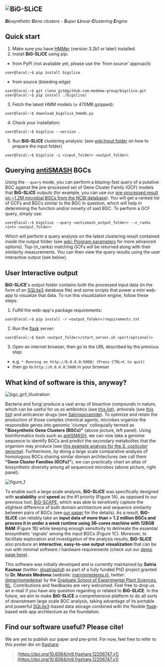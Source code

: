 ![BiG-SLiCE](https://raw.githubusercontent.com/medema-group/bigslice/master/misc/github_images/bigslice_logo.png)
----------------------
***Bi**osynthetic **G**ene clusters - **S**uper **Li**near **C**lustering **E**ngine*

Quick start
---------------------
1. Make sure you have [HMMer](http://hmmer.org/) (version 3.2b1 or later) installed.
2. Install **BiG-SLiCE** using pip:
- from PyPI (not available yet, please use the 'from source' approach)
~~~console
user@local:~$ pip install bigslice
~~~
- from source (bleeding edge)
~~~console
user@local:~$ git clone git@github.com:medema-group/bigslice.git
user@local:~$ pip install ./bigslice/
~~~
3. Fetch the latest HMM models (± 470MB gzipped):
~~~console
user@local:~$ download_bigslice_hmmdb.py
~~~
4. Check your installation:
~~~console
user@local:~$ bigslice --version .
~~~
5. Run **BiG-SLiCE** clustering analysis: (see [wiki:Input folder](https://github.com/medema-group/bigslice/wiki/Input-folder) on how to prepare the input folder)
~~~console
user@local:~$ bigslice -i <input_folder> <output_folder>
~~~

Querying [antiSMASH](https://antismash.secondarymetabolites.org/) BGCs
---------------------
Using the `--query` mode, you can perform a blazing-fast query of a putative BGC against the pre-processed set of Gene Cluster Family (GCF) models that **BiG-SLiCE** outputs (for example, you can use our [pre-processed result on ~1.2M microbial BGCs from the NCBI database](.)). You will get a ranked list of GCFs and BGCs similar to the BGC in question, which will help in determining the function and/or novelty of said BGC. To perform a GCF query, simply use:
~~~console
user@local:~$ bigslice --query <antismash_output_folder> --n_ranks <int> <output_folder>
~~~
Which will perform a query analysis on the latest clustering result contained inside the output folder (see [wiki: Program parameters](https://github.com/medema-group/bigslice/wiki/Program-parameters) for more advanced options). Top-(n_ranks) matching GCFs will be returned along with their similarity measurements. You can then view the query results using the user interactive output (see below).

User Interactive output
---------------------
**BiG-SLiCE**'s output folder contains both the processed input data (in the form of an [SQLite3](https://www.sqlite.org/index.html) database file) and some scripts that power a mini web-app to visualize that data. To run this visualization engine, follow these steps:
1. Fulfill the web-app's package requirements:
~~~console
user@local:~$ pip install -r <output_folder>/requirements.txt
~~~
2. Run the [flask](https://flask.palletsprojects.com/en/1.1.x/) server:
~~~console
user@local:~$ bash <output_folder>/start_server.sh <port(optional)>
~~~
3. Open an internet browser, then go to the URL described by the previous step:
- e.g. `* Running on http://0.0.0.0:5000/ (Press CTRL+C to quit)`
- then go to `http://0.0.0.0:5000` in your browser

What kind of software is this, anyway?
---------------------
![bgc_gcf_illustration](https://i.ibb.co/FmBfmHW/bgc-gcf-illustration.png)

Bacteria and fungi produce a vast array of bioactive compounds in nature, which can be useful for us as antibiotics (see [this list](https://dx.doi.org/10.1016%2Fj.mib.2009.07.002)), antivirals (see [this list](https://doi.org/10.1038/ja.2017.115)) and anticancer drugs (see [Salinisporamide](https://doi.org/10.1016/j.bmc.2008.10.075)). To optimize and retain the production of those complex chemical agents, microbes organize the responsible genes into genomic 'clumps' colloquially termed as **"Biosynthetic Gene Clusters (BGCs)"** (above picture, left panel). Using bioinformatics tools such as [antiSMASH](https://antismash.secondarymetabolites.org/), we can now take a genome sequence to identify BGCs and predict the secondary metabolites that the organism may produce (see [this example analysis for the _S. coelicolor_ genome](https://antismash.secondarymetabolites.org/upload/example/index.html)). Furthermore, by doing a large scale comparative analysis of homologous BGCs sharing similar domain architectures (we call them **"Gene Cluster Families (GCFs)"**), we can practically chart an atlas of biosynthetic diversity among all sequenced microbes (above picture, right panel).

![figure_1](https://i.ibb.co/0twfQ81/figure-1.png)

To enable such a large scale analysis, **BiG-SLiCE** was specifically designed with **scalability** and **speed** as the #1 priority (Figure 1A), as opposed to our previous tool, [BiG-SCAPE](https://git.wageningenur.nl/medema-group/BiG-SCAPE), which was able to sensitively capture the slightest difference of both domain architecture and sequence similarity between pairs of BGCs (see [our paper](https://www.nature.com/articles/s41589-019-0400-9) for the details). As a result, **BiG-SLiCE** can reliably take an **input data of more than > 1.2 million BGCs and process it in under a week runtime using 36-cores machine with 128GB RAM** (Figure 1B) while keeping enough sensitivity to delineate the essential biosynthetic 'signals' among the input BGCs (Figure 1C). Moreover, to facilitate exploration and investigation of the analysis results, **BiG-SLiCE** also produce an **interactive, easy-to-use output visualization** that can be run with minimal software / hardware requirements (check out our [demo page here](https://github.com/404)).

This software was initially developed and is currently maintained by **Satria Kautsar** (twitter: [@satriaphd](https://twitter.com/satriaphd)) as part of a fully funded PhD project granted to **Dr. Marnix Medema** (website: [marnixmedema.nl](http://marnixmedema.nl), twitter: [@marnixmedema](https://twitter.com/marnixmedema)) by the [Graduate School of Experimental Plant Sciences, NL](https://www.graduateschool-eps.info/). Contributions and feedbacks are very welcomed. Feel free to drop us an e-mail if you have any question regarding or related to **BiG-SLiCE**. In the future, we aim to make **BiG-SLiCE** a comprehensive platform to do all sorts of downstream large scale BGC analysis, taking advantage of its portable and powerful [SQLite3](https://www.sqlite.org/index.html)-based data storage combined with the flexible [flask](https://flask.palletsprojects.com/en/1.1.x/)-based web app architecture as the foundation.

Find our software useful? Please cite!
---------------------
We are yet to publish our paper and pre-print. For now, feel free to refer to this poster doi on [figshare](https://figshare.com/):
> [https://doi.org/10.6084/m9.figshare.12206747.v1](https://doi.org/10.6084/m9.figshare.12206747.v1)
